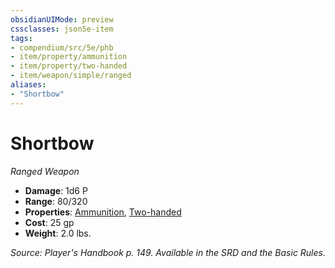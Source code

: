 ```yaml
---
obsidianUIMode: preview
cssclasses: json5e-item
tags:
- compendium/src/5e/phb
- item/property/ammunition
- item/property/two-handed
- item/weapon/simple/ranged
aliases: 
- "Shortbow"
---
```

# Shortbow
*Ranged Weapon*  

- **Damage**: 1d6 P
- **Range**: 80/320
- **Properties**: [Ammunition](5E2014官方资源/规则/item-properties.md#Ammunition), [Two-handed](5E2014官方资源/规则/item-properties.md#Two-handed)
- **Cost**: 25 gp
- **Weight**: 2.0 lbs.

*Source: Player's Handbook p. 149. Available in the SRD and the Basic Rules.*